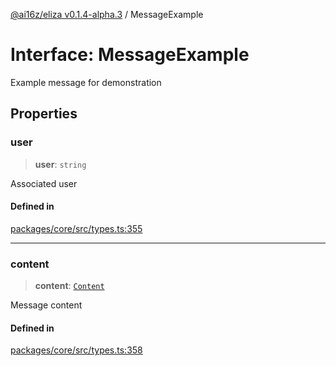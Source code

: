 [@ai16z/eliza v0.1.4-alpha.3](../index.md) / MessageExample

# Interface: MessageExample

Example message for demonstration

## Properties

### user

> **user**: `string`

Associated user

#### Defined in

[packages/core/src/types.ts:355](https://github.com/Sifchain/sa-eliza/blob/main/packages/core/src/types.ts#L355)

***

### content

> **content**: [`Content`](Content.md)

Message content

#### Defined in

[packages/core/src/types.ts:358](https://github.com/Sifchain/sa-eliza/blob/main/packages/core/src/types.ts#L358)
